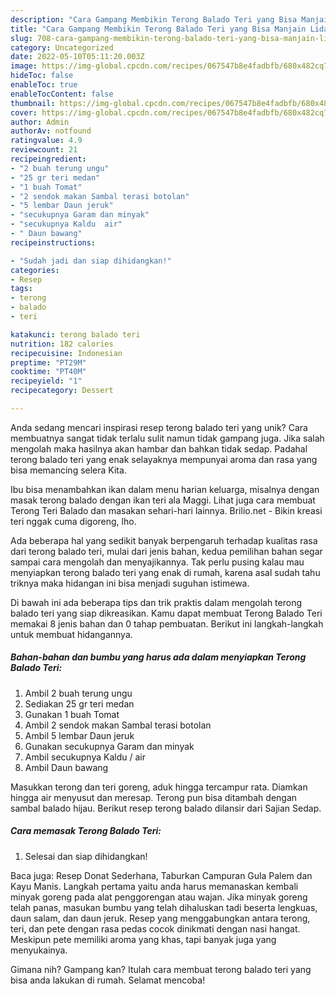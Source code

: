 ```yaml
---
description: "Cara Gampang Membikin Terong Balado Teri yang Bisa Manjain Lidah"
title: "Cara Gampang Membikin Terong Balado Teri yang Bisa Manjain Lidah"
slug: 708-cara-gampang-membikin-terong-balado-teri-yang-bisa-manjain-lidah
category: Uncategorized
date: 2022-05-10T05:11:20.003Z
image: https://img-global.cpcdn.com/recipes/067547b8e4fadbfb/680x482cq70/terong-balado-teri-foto-resep-utama.jpg
hideToc: false
enableToc: true
enableTocContent: false
thumbnail: https://img-global.cpcdn.com/recipes/067547b8e4fadbfb/680x482cq70/terong-balado-teri-foto-resep-utama.jpg
cover: https://img-global.cpcdn.com/recipes/067547b8e4fadbfb/680x482cq70/terong-balado-teri-foto-resep-utama.jpg
author: Admin
authorAv: notfound
ratingvalue: 4.9
reviewcount: 21
recipeingredient:
- "2 buah terung ungu"
- "25 gr teri medan"
- "1 buah Tomat"
- "2 sendok makan Sambal terasi botolan"
- "5 lembar Daun jeruk"
- "secukupnya Garam dan minyak"
- "secukupnya Kaldu  air"
- " Daun bawang"
recipeinstructions:

- "Sudah jadi dan siap dihidangkan!"
categories:
- Resep
tags:
- terong
- balado
- teri

katakunci: terong balado teri 
nutrition: 182 calories
recipecuisine: Indonesian
preptime: "PT29M"
cooktime: "PT40M"
recipeyield: "1"
recipecategory: Dessert

---
```





Anda sedang mencari inspirasi resep terong balado teri yang unik? Cara membuatnya sangat tidak terlalu sulit namun tidak gampang juga. Jika salah mengolah maka hasilnya akan hambar dan bahkan tidak sedap. Padahal terong balado teri yang enak selayaknya mempunyai aroma dan rasa yang bisa memancing selera Kita.





Ibu bisa menambahkan ikan dalam menu harian keluarga, misalnya dengan masak terong balado dengan ikan teri ala Maggi. Lihat juga cara membuat Terong Teri Balado dan masakan sehari-hari lainnya. Brilio.net - Bikin kreasi teri nggak cuma digoreng, lho.

Ada beberapa hal yang sedikit banyak berpengaruh terhadap kualitas rasa dari terong balado teri, mulai dari jenis bahan, kedua pemilihan bahan segar sampai cara mengolah dan menyajikannya. Tak perlu pusing kalau mau menyiapkan terong balado teri yang enak di rumah, karena asal sudah tahu triknya maka hidangan ini bisa menjadi suguhan istimewa.






Di bawah ini ada beberapa tips dan trik praktis dalam mengolah terong balado teri yang siap dikreasikan. Kamu dapat membuat Terong Balado Teri memakai 8 jenis bahan dan 0 tahap pembuatan. Berikut ini langkah-langkah untuk membuat hidangannya.

<!--inarticleads1-->

##### Bahan-bahan dan bumbu yang harus ada dalam menyiapkan Terong Balado Teri:

1. Ambil 2 buah terung ungu
1. Sediakan 25 gr teri medan
1. Gunakan 1 buah Tomat
1. Ambil 2 sendok makan Sambal terasi botolan
1. Ambil 5 lembar Daun jeruk
1. Gunakan secukupnya Garam dan minyak
1. Ambil secukupnya Kaldu / air
1. Ambil  Daun bawang


Masukkan terong dan teri goreng, aduk hingga tercampur rata. Diamkan hingga air menyusut dan meresap. Terong pun bisa ditambah dengan sambal balado hijau. Berikut resep terong balado dilansir dari Sajian Sedap. 

<!--inarticleads2-->

##### Cara memasak Terong Balado Teri:


1. Selesai dan siap dihidangkan!

Baca juga: Resep Donat Sederhana, Taburkan Campuran Gula Palem dan Kayu Manis. Langkah pertama yaitu anda harus memanaskan kembali minyak goreng pada alat penggorengan atau wajan. Jika minyak goreng telah panas, masukan bumbu yang telah dihaluskan tadi beserta lengkuas, daun salam, dan daun jeruk. Resep yang menggabungkan antara terong, teri, dan pete dengan rasa pedas cocok dinikmati dengan nasi hangat. Meskipun pete memiliki aroma yang khas, tapi banyak juga yang menyukainya. 

Gimana nih? Gampang kan? Itulah cara membuat terong balado teri yang bisa anda lakukan di rumah. Selamat mencoba!
